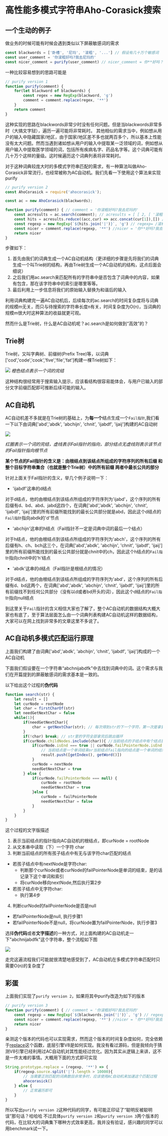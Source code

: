 # 高性能多模式字符串Aho-Corasick搜索

## 一个生动的例子

做业务的时候可能有时候会遇到类似以下屏蔽敏感词的需求
```js
const blackwords = ['卧槽', '尼玛', '滚粗', '...'] // 假设有几十万个敏感词
const user_comment = '你滚粗好吗?我去尼玛的'
const nicer_comment = purify(user_comment) // nicer_comment = 你**好吗？我去**的
```

一种比较容易想到的思路可能是

```js
// purify version 1
function purify(comment) {
    for(let blackword of blackwords) {
        const regex = new RegExp(blackword, 'g')
        comment = comment.replace(regex, '**')
    }
    return comment
}
```

这种实现的思路在blackwords非常少时没有任何问题。但是当blackwords非常多时（大搞文字狱），遍历一遍可能将非常耗时。
其他相似的需求当中，例如想从用户的输入中隐藏国家/地区，由于国家/地区差不多也就两百多个，所以基本上性能没有太大问题。然而当遇到诸如想从用户的输入中提取某一泛领域的词，例如想从用户输入中提取医学领域的词，包括所有疾病名字、药品名字等。这个词典可能有几十万个这样的量级。这时候遍历这个词典列表将非常耗时。

对于这种词典较庞大时的多模式字符串匹配的需求，有一种算法叫做Aho-Corasick非常流行，也经常被称为AC自动机。我们先看一下使用这个算法来实现purify

```js
// purify version 2
const AhoCorasick = require('ahocorasick');

const ac = new AhoCorasick(blackwords);

function purify(comment) { // comment = '你滚粗好吗?我去尼玛的'
    const acresults = ac.search(comment); // acresults = [ [ 2, [ '滚粗' ] ], [ 9, [ '尼玛' ] ] ] 2和9表示endIndex即匹配到该词的最后一个字符的索引位置
    const hits = acresults.reduce((acc,cur) => acc.concat(cur[1]),[]) // hits = ['滚粗','尼玛']
    const regexp = new RegExp(`${hits.join('|')}`, 'g') // regexp= /滚粗|尼玛/g
    const nicer = comment.replace(regexp, '**') //nicer = '你**好吗?我去**的'
    return nicer
}
```
步骤如下：
1. 首先由我们的词典生成一个AC自动机结构（更详细的步骤是先将我们的词典生成一个叫Trie树的结构，再由Trie树生成一个AC自动机的结构，这点后面会细说）
2. 之后我们用ac.search来匹配所有的字符串中是否包含了词典中的内容，如果有包含，那在该字符串中的索引是哪里等等。
3. 最后利用上一步信息将我们的原始输入替换为和谐后的输入

利用词典构建完一遍AC自动机后，后续每次的ac.search的时间复杂度将与词典的规模m无关，而只与待搜索的字符串长度n有关，时间复杂度为O(n)，当词典的规模m很大时这种算法的收益就更可观。

然而什么是Trie树，什么是AC自动机呢？ac.search是如何做到“高效”的？

## Trie树

Trie树，又叫字典树、前缀树(Prefix Tree)等，以词典['cod','code','cook','five','file','fat']构建一棵Trie树如下：

![](https://raw.githubusercontent.com/caistrong/Blog/master/_posts/aho-corasick/trie.png)
*橙色结点表示一个词的完结*

这种结构很经常用于搜索输入提示，应该看结构很容易能体会，与用户已输入的部分文字前缀匹配即可推断后续可能的输入。

## AC自动机

AC自动机差不多就是在Trie树的基础上，为**每一个**结点生成一个`Fail指针`,我们看一下以下由词典['abd','abdk', 'abchijn', 'chnit', 'ijabdf', 'ijaij']构建的AC自动树

![](https://raw.githubusercontent.com/caistrong/Blog/master/_posts/aho-corasick/ac.png)

*红圈表示一个词的完结，虚线表示Fail指针的指向，部分结点无虚线则表示该节点的Fail指针指向根节点*

**某个节点的Fail指针的含义是：由根结点到该结点所组成的字符序列的所有后缀 和 整个目标字符串集合（也就是整个Trie树）中的所有前缀 两者中最长公共的部分**

针对上面关于Fail指针的含义，举几个例子说明一下：

- 'ijabdf'这串的d结点

对于d结点，他的由根结点到该结点所组成的字符序列为'ijabd'，这个序列的所有后缀有d、bd、abd、jabd这四个，在词典['abd','abdk', 'abchijn', 'chnit', 'ijabdf', 'ijaij']里的所有前缀所能找到的最长公共部分就是abd，因此这个d结点的`Fail指针`指向abdk的'd'节点

- 'abchijn'这串的h结点（Fail指针不一定是词典中词的最后一个结点）

对于h结点，他的由根结点到该结点所组成的字符序列为'abch'，这个序列的所有后缀有h、ch、bch这三个，在词典['abd','abdk', 'abchijn', 'chnit', 'ijabdf', 'ijaij']里的所有前缀所能找到的最长公共部分就是chnit中的ch，因此这个h结点的`Fail指针`指向chnit中的'h'结点

- 'abdk'这串的d结点（Fail指针是根结点的情况）

对于d结点，他的由根结点到该结点所组成的字符序列为'abd'，这个序列的所有后缀有d、bd这两个，在词典['abd','abdk', 'abchijn', 'chnit', 'ijabdf', 'ijaij']里的所有前缀找不到任何公共部分（没有以d或者bd开头的词），因此这个d结点的`Fail指针`指向null结点

到这里关于`Fail`指针的含义相信大家也了解了，整个AC自动机的数据结构大概大家也有底了，至于算法层面怎么由一个词典列表构建AC自动机这样的数据结构，大家可以在网上找到非常多的文章这里不多说了。

## AC自动机多模式匹配运行原理

上面我们构建了由词典['abd','abdk', 'abchijn', 'chnit', 'ijabdf', 'ijaij']构成的一个AC自动机

下面我们假设要在一个字符串“abchnijabdfk”中去找到词典中的词。这个需求与我们在开篇提到的屏蔽敏感词的需求基本是一致的。

以下给出这个过程的**伪代码**
```js
function search(str) {
    let result = []
    let curNode = rootNode 
    let char = firstCharOf(str)
    let needGetNextChar = false
    while(1){
        if(needGetNextChar){
            char = getNextChar(str); // 每次得到str的下一个字符，第一次是拿到的是
        }
        if(!char) break; // str里的字符全部拿完后跳出循环
        if(curNode.childNodes.include(char)){ //当前结点的子结点中有个结点是char记为nextNode
            if(curNode.isEnd === true || curNode.failPointerNode.isEnd === true){
                // 当前结点是一个单词结束or当前结点fail指向的结点是一个单词的结束
                result.push([getIndex(), getWord()])
            }
            curNode = nextNode
            needGetNextChar = true
        } else {
            if(curNode.failPointerNode === null) {
                curNode = rootNode
                needGetNextChar = true
            }else {
                curNode = failPointerNode
                needGetNextChar = false
            }
        }
    }
}
```

这个过程的文字版描述

1. 表示当前结点的指针指向AC自动机的根结点，即curNode = rootNode
2. 从文本串中读取（下）一个字符 char
3. 判断当前结点的所有孩子结点中有无与该字符char匹配的结点
- 若孩子结点中有nextNode是字符char:
    - 判断那个curNode或者curNode的failPointerNode是单词的结束，是的话记录下这个单词和索引
    - 将curNode移向nextNode,然后执行第2步
- 若孩子结点中无字符char:
    - 执行第4步
4. 判断curNode的failPointerNode是否是null
- 若failPointerNode是null, 执行步骤1
- 若failPointerNode不是null，将curNode置为failPointerNode，执行步骤3

选择**伪代码**或者**文字描述**的一种方式，对上面构建的AC自动机走一下"abchnijabdfk"这个字符串，整个流程如下图

![](https://raw.githubusercontent.com/caistrong/Blog/master/_posts/aho-corasick/ac-walk.png)

走完这遍流程我们可能就很清楚地感受到了，AC自动机在多模式字符串匹配时只需要O(n)的复杂度了

## 彩蛋

上面我们实现了`purify version 2`，如果将其中purify改造为如下的版本

```js
// purify version 3
function purify(comment) { // comment = '你滚粗好吗?我去尼玛的'
    const regexp = new RegExp(`${blackwords.join('|')}`, 'g') // regexp= /卧槽|尼玛|滚粗|.../g
    const nicer = comment.replace(regexp, '**') //nicer = '你**好吗?我去**的'
    return nicer
}
```
亲测这个版本的代码也可以实现需求，然而这个版本的时间复杂度如何，完全依赖于[replace](https://developer.mozilla.org/zh-CN/docs/Web/JavaScript/Reference/Global_Objects/String/replace)这个函数，底层引擎V8是如何实现。我没有看过源码，但是我倾向于猜测V8引擎已经利用过AC自动机对其性能经过优化。因为其实从逻辑上来讲，这不是一件太难的事情。大概用下面的方式即可实现
```js
String.prototype.replace = (regexp, '**') => {
    if(regexp.source.split('|').length > 10000){
        // 当需要正则匹配的词典数目非常多时，应该使用AC自动机来加速这个匹配过程
        ahocorasick()
    } else {
        // 正常遍历即可
    }
}
```
所以写出`purify version 2`这种代码的同学，有可能正印证了“聪明反被聪明误”那句话？哈哈哈
不过具体`purify version 2`和`purify version 3`两个版本的代码，在比较大的词典集下哪种方式效率更高，我并没有验证，感兴趣的同学可以用benchmark试一下。